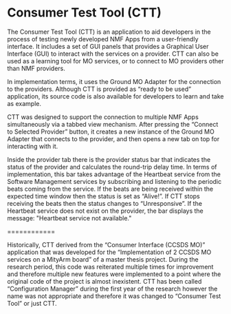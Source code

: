Consumer Test Tool (CTT)
============

The Consumer Test Tool (CTT) is an application to aid developers in the process of testing newly developed NMF Apps from a user-friendly interface. It includes a set of GUI panels that provides a Graphical User Interface (GUI) to interact with the services on a provider. CTT can also be used as a learning tool for MO services, or to connect to MO providers other than NMF providers.

In implementation terms, it uses the Ground MO Adapter for the connection to the providers. Although CTT is provided as “ready to be used” application, its source code is also available for developers to learn and take as example.

CTT was designed to support the connection to multiple NMF Apps simultaneously via a tabbed view mechanism. After pressing the “Connect to Selected Provider” button, it creates a new instance of the Ground MO Adapter that connects to the provider, and then opens a new tab on top for interacting with it.

Inside the provider tab there is the provider status bar that indicates the status of the provider and calculates the round-trip delay time. In terms of implementation, this bar takes advantage of the Heartbeat service from the Software Management services by subscribing and listening to the periodic beats coming from the service. If the beats are being received within the expected time window then the status is set as “Alive!”. If CTT stops receiving the beats then the status changes to “Unresponsive”.
If the Heartbeat service does not exist on the provider, the bar displays the message: "Heartbeat service not available."

============

Historically, CTT derived from the “Consumer Interface (CCSDS MO)” application that was developed for the “Implementation of 2 CCSDS MO services on a MityArm board” of a master thesis project. During the research period, this code was reiterated multiple times for improvement and therefore multiple new features were implemented to a point where the original code of the project is almost inexistent. CTT has been called “Configuration Manager” during the first year of the research however the name was not appropriate and therefore it was changed to “Consumer Test Tool” or just CTT.


